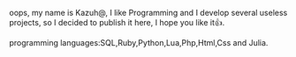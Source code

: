 oops, my name is Kazuh@, I like Programming and I develop several useless projects, so I decided to publish it here, I hope you like it👍.

programming languages:SQL,Ruby,Python,Lua,Php,Html,Css and Julia.
